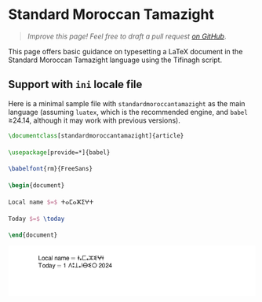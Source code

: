 # Standard Moroccan Tamazight

<blockquote>
  <p><em>Improve this page! Feel free to draft a pull request <a href="https://github.com/latex3/babel/tree/docs/docs">on GitHub</a></em>.</p>
</blockquote>

This page offers basic guidance on typesetting a LaTeX document in the
Standard Moroccan Tamazight language using the Tifinagh script.

## Support with `ini` locale file

Here is a minimal sample file with `standardmoroccantamazight` as the main language
(assuming `luatex`, which is the recommended engine, and `babel` ≥24.14,
although it may work with previous versions).

```tex
\documentclass[standardmoroccantamazight]{article}

\usepackage[provide=*]{babel}

\babelfont{rm}{FreeSans}

\begin{document}

Local name $=$ ⵜⴰⵎⴰⵣⵉⵖⵜ

Today $=$ \today

\end{document}
```

![](../media/locale-standardmoroccantamazight.png)